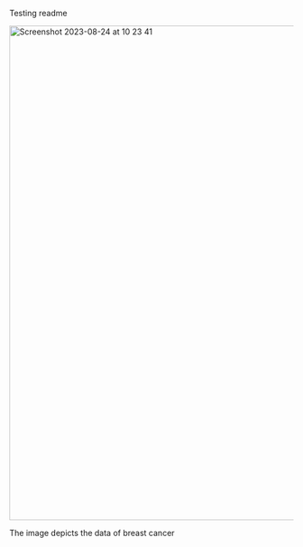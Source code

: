 Testing readme

<img width="875" alt="Screenshot 2023-08-24 at 10 23 41" src="https://github.com/afrizalamrustian/materi/assets/45628881/b8f080bd-2304-4c78-bb8c-d5154b3f2a9f">

The image depicts the data of breast cancer
